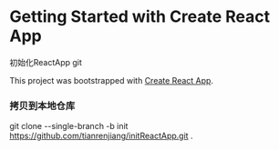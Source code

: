 # Getting Started with Create React App
初始化ReactApp git

This project was bootstrapped with [Create React App](https://github.com/facebook/create-react-app).

### 拷贝到本地仓库
git clone --single-branch -b init https://github.com/tianrenjiang/initReactApp.git .
